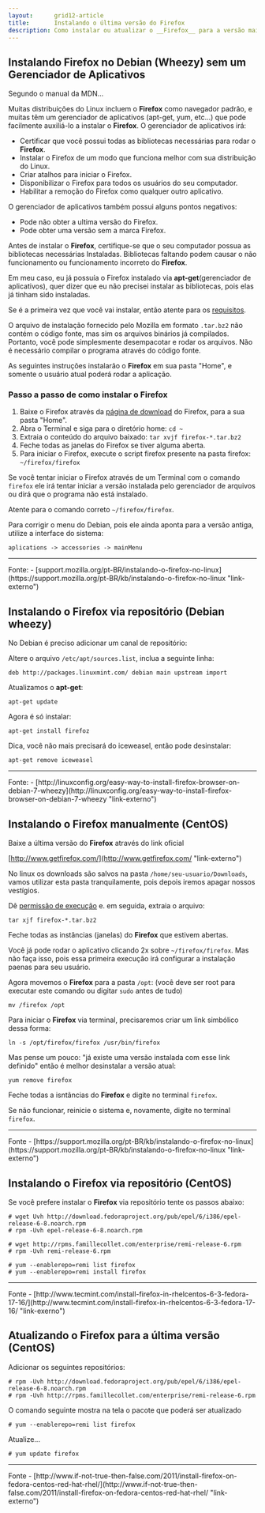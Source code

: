 ```yaml
---
layout:      grid12-article
title:       Instalando o última versão do Firefox
description: Como instalar ou atualizar o __Firefox__ para a versão mais recente
---
```



Instalando Firefox no Debian (Wheezy) sem um Gerenciador de Aplicativos
---

Segundo o manual da MDN...

Muitas distribuições do Linux incluem o __Firefox__ como navegador padrão, e muitas têm um gerenciador de aplicativos
(apt-get, yum, etc...) que pode facilmente auxiliá-lo a instalar o __Firefox__. O gerenciador de aplicativos irá:

- Certificar que você possui todas as bibliotecas necessárias para rodar o __Firefox__.
- Instalar o Firefox de um modo que funciona melhor com sua distribuição do Linux.
- Criar atalhos para iniciar o Firefox.
- Disponibilizar o Firefox para todos os usuários do seu computador.
- Habilitar a remoção do Firefox como qualquer outro aplicativo. 

O gerenciador de aplicativos também possui alguns pontos negativos:

- Pode não obter a ultima versão do Firefox.
- Pode obter uma versão sem a marca Firefox. 


Antes de instalar o __Firefox__, certifique-se que o seu computador possua as bibliotecas necessárias Instaladas.
Bibliotecas faltando podem causar o não funcionamento ou funcionamento incorreto do __Firefox__.

Em meu caso, eu já possuía o Firefox instalado via __apt-get__(gerenciador de aplicativos), quer dizer que eu não
precisei instalar as bibliotecas, pois elas já tinham sido instaladas.

Se é a primeira vez que você vai instalar, então atente para os 
[requisitos](https://www.mozilla.org/en-US/firefox/20.0/system-requirements/ "link-externo").

O arquivo de instalação fornecido pelo Mozilla em formato `.tar.bz2` não contém o código fonte, mas sim os arquivos 
binários já compilados. Portanto, você pode simplesmente desempacotar e rodar os arquivos. Não é necessário compilar o 
programa através do código fonte.

As seguintes instruções instalarão o __Firefox__ em sua pasta "Home", e somente o usuário atual poderá rodar a aplicação.

### Passo a passo de como instalar o Firefox

1. Baixe o Firefox através da [página de download](https://www.mozilla.org/en-US/firefox/new/?icn=tabz "link-externo") do Firefox, para a sua pasta "Home".
2. Abra o Terminal e siga para o diretório home: `cd ~`
3. Extraia o conteúdo do arquivo baixado: `tar xvjf firefox-*.tar.bz2`
4. Feche todas as janelas do Firefox se tiver alguma aberta.
5. Para iniciar o Firefox, execute o script firefox presente na pasta firefox: `~/firefox/firefox`

Se você tentar iniciar o Firefox através de um Terminal com o comando `firefox` ele irá tentar iniciar a versão instalada
pelo gerenciador de arquivos ou dirá que o programa não está instalado.

Atente para o comando correto `~/firefox/firefox`.

Para corrigir o menu do Debian, pois ele ainda aponta para a versão antiga, utilize a interface do sistema: 

    aplications -> accessories -> mainMenu


<hr>
Fonte:
- [support.mozilla.org/pt-BR/instalando-o-firefox-no-linux](https://support.mozilla.org/pt-BR/kb/instalando-o-firefox-no-linux "link-externo")



Instalando o Firefox via repositório (Debian wheezy)
---

No Debian é preciso adicionar um canal de repositório:

Altere o arquivo `/etc/apt/sources.list`, inclua a seguinte linha:

    deb http://packages.linuxmint.com/ debian main upstream import

Atualizamos o __apt-get__:

    apt-get update

Agora é só instalar:

    apt-get install firefoz

Dica, você não mais precisará do iceweasel, então pode desinstalar:

    apt-get remove iceweasel 

<hr>
Fonte:
- [http://linuxconfig.org/easy-way-to-install-firefox-browser-on-debian-7-wheezy](http://linuxconfig.org/easy-way-to-install-firefox-browser-on-debian-7-wheezy "link-externo")



Instalando o Firefox manualmente (CentOS)
---

Baixe a última versão do __Firefox__ através do link oficial

[http://www.getfirefox.com/](http://www.getfirefox.com/ "link-externo")

No linux os downloads são salvos na pasta `/home/seu-usuario/Downloads`, vamos
utilizar esta pasta tranquilamente, pois depois iremos apagar nossos vestígios.

Dê [permissão de execução](/linux/como-dar-permissao-de-execucao) e. em seguida, extraia o arquivo:

    tar xjf firefox-*.tar.bz2

Feche todas as instâncias (janelas) do __Firefox__ que estivem abertas.

Você já pode rodar o aplicativo clicando 2x sobre `~/firefox/firefox`. Mas não faça isso, pois essa primeira execução 
irá configurar a instalação paenas para seu usuário.

Agora movemos o __Firefox__ para a pasta `/opt`:
(você deve ser root para executar este comando ou digitar `sudo` antes de tudo)

    mv /firefox /opt

Para iniciar o __Firefox__ via terminal, precisaremos criar um link simbólico dessa forma:

    ln -s /opt/firefox/firefox /usr/bin/firefox

Mas pense um pouco: "já existe uma versão instalada com esse link definido" então é melhor desinstalar a versão atual:

    yum remove firefox

Feche todas a isntâncias do __Firefox__ e digite no terminal `firefox`.

Se não funcionar, reinicie o sistema e, novamente, digite no terminal `firefox`.

<hr>
Fonte
- [https://support.mozilla.org/pt-BR/kb/instalando-o-firefox-no-linux](https://support.mozilla.org/pt-BR/kb/instalando-o-firefox-no-linux "link-externo")




Instalando o Firefox via repositório (CentOS)
---

Se você prefere instalar o __Firefox__ via repositório tente os passos abaixo:

    # wget Uvh http://download.fedoraproject.org/pub/epel/6/i386/epel-release-6-8.noarch.rpm
    # rpm -Uvh epel-release-6-8.noarch.rpm

    # wget http://rpms.famillecollet.com/enterprise/remi-release-6.rpm
    # rpm -Uvh remi-release-6.rpm

    # yum --enablerepo=remi list firefox
    # yum --enablerepo=remi install firefox

<hr>
Fonte
- [http://www.tecmint.com/install-firefox-in-rhelcentos-6-3-fedora-17-16/](http://www.tecmint.com/install-firefox-in-rhelcentos-6-3-fedora-17-16/ "link-exerno")



Atualizando o Firefox para a última versão (CentOS)
---

Adicionar os seguintes repositórios:

    # rpm -Uvh http://download.fedoraproject.org/pub/epel/6/i386/epel-release-6-8.noarch.rpm
    # rpm -Uvh http://rpms.famillecollet.com/enterprise/remi-release-6.rpm

O comando seguinte mostra na tela o pacote que poderá ser atualizado

    # yum --enablerepo=remi list firefox


Atualize...

    # yum update firefox


<hr>
Fonte
- [http://www.if-not-true-then-false.com/2011/install-firefox-on-fedora-centos-red-hat-rhel/](http://www.if-not-true-then-false.com/2011/install-firefox-on-fedora-centos-red-hat-rhel/ "link-externo")